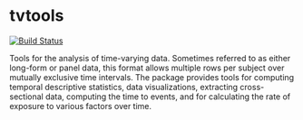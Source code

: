 # tvtools

[![Build Status](https://travis-ci.org/dachosen1/tvtools.svg?branch=master)](https://travis-ci.org/dachosen1/tvtools)

Tools for the analysis of time-varying data.  Sometimes referred to as either long-form or panel data, this format allows multiple rows per subject over mutually exclusive time intervals.  The package provides tools for computing temporal descriptive statistics, data visualizations, extracting cross-sectional data, computing the time to events, and for calculating the rate of exposure to various factors over time.


